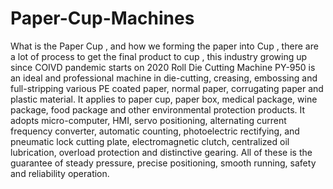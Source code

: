 # Paper-Cup-Machines
What is the Paper Cup , and how we forming the paper into Cup , there are a lot of process to get the final product to cup , this industry growing up since COIVD pandemic starts on 2020 
Roll Die Cutting Machine
PY-950 is an ideal and professional machine in die-cutting, creasing, embossing and full-stripping various PE coated paper, normal paper, corrugating paper and plastic material. It applies to paper cup, paper box, medical package, wine package, food package and other environmental protection products. It adopts micro-computer, HMI, servo positioning, alternating current frequency converter, automatic counting, photoelectric rectifying, and pneumatic lock cutting plate, electromagnetic clutch, centralized oil lubrication, overload protection and distinctive gearing. All of these is the guarantee of steady pressure, precise positioning, smooth running, safety and reliability operation.
